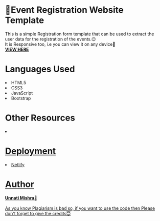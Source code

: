 # 📍Event Registration Website Template

This is a simple Registration form template that can be used to extract the user data for the registration of the events.😉
<br>It is Responsive too, i.e you can view it on any device📱<br>
<b><a href="https://event-registration.netlify.app/">VIEW HERE</a></b>


<h1>Languages Used</h1>
<li>HTML5</li>
<li>CSS3</li>
<li>JavaScript</li>
<li>Bootstrap</li>

<h1>Other Resources</h1>
<li><a href="bootstrapmade.com"Bootstrap Template references</li>




<h1>Deployment</h1>
<li>Netlify</li>

<h1>Author</h1>
  <b>Unnati Mishra🙎</b>
  <br><br>
  As you know Plagiarism is bad so, if you want to use the code then Please don't forget to give the credits😇
  
